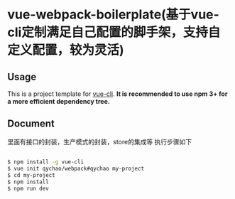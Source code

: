 # vue-webpack-boilerplate(基于vue-cli定制满足自己配置的脚手架，支持自定义配置，较为灵活)


## Usage

This is a project template for [vue-cli](https://github.com/vuejs/vue-cli). **It is recommended to use npm 3+ for a more efficient dependency tree.**

## Document
里面有接口的封装，生产模式的封装，store的集成等
执行步骤如下

##
``` bash
$ npm install -g vue-cli
$ vue init qychao/webpack#qychao my-project
$ cd my-project
$ npm install
$ npm run dev
```
##

